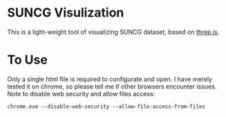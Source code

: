 # SUNCG Visulization 
This is a light-weight tool of visualizing SUNCG dataset, based on [three.js][threejs]. 

# To Use
Only a single html file is required to configurate and open. I have merely tested it on chrome, so please tell me if other browsers encounter issues. 
Note to disable web security and allow files access: 
```
chrome.exe --disable-web-security --allow-file-access-from-files
```

[threejs]:https://threejs.org
